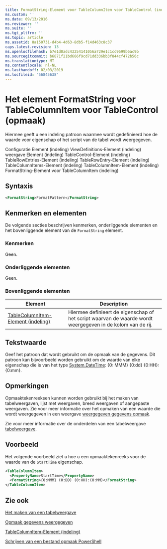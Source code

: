 ```yaml
---
title: FormatString-Element voor TableColumnItem voor TableControl (indeling) | Microsoft Docs
ms.custom: ''
ms.date: 09/13/2016
ms.reviewer: ''
ms.suite: ''
ms.tgt_pltfrm: ''
ms.topic: article
ms.assetid: 8a150731-d4b4-4d63-8db5-f14d463c8c37
caps.latest.revision: 13
ms.openlocfilehash: b7e1d0adc43254141056a729e1c1cc9699b6ac9b
ms.sourcegitcommit: b6871f21bd666f9cd71dd336bb3f844cf472b56c
ms.translationtype: MT
ms.contentlocale: nl-NL
ms.lasthandoff: 02/03/2019
ms.locfileid: "56845638"
---
```

# <a name="formatstring-element-for-tablecolumnitem-for-tablecontrol-format"></a>Het element FormatString voor TableColumnItem voor TableControl (opmaak)

Hiermee geeft u een indeling patroon waarmee wordt gedefinieerd hoe de waarde voor eigenschap of het script van de tabel wordt weergegeven.

Configuratie Element (indeling) ViewDefinitions-Element (indeling) weergave Element (indeling) TableControl-Element (indeling) TableRowEntries-Element (indeling) TableRowEntry-Element (indeling) TableColumnItems-Element (indeling) TableColumnItem-Element (indeling) FormatString-Element voor TableColumnItem (indeling)

## <a name="syntax"></a>Syntaxis

```xml
<FormatString>FormatPattern</FormatString>
```

## <a name="attributes-and-elements"></a>Kenmerken en elementen

De volgende secties beschrijven kenmerken, onderliggende elementen en het bovenliggende element van de `FormatString` element.

### <a name="attributes"></a>Kenmerken

Geen.

### <a name="child-elements"></a>Onderliggende elementen

Geen.

### <a name="parent-elements"></a>Bovenliggende elementen

|Element|Description|
|-------------|-----------------|
|[TableColumnItem-Element (indeling)](./tablecolumnitem-element-for-tablecolumnitems-for-tablecontrol-format.md)|Hiermee definieert de eigenschap of het script waarvan de waarde wordt weergegeven in de kolom van de rij.|

## <a name="text-value"></a>Tekstwaarde

Geef het patroon dat wordt gebruikt om de opmaak van de gegevens. Dit patroon kan bijvoorbeeld worden gebruikt om de waarde van elke eigenschap die is van het type [System.DateTime](/dotnet/api/System.TimeSpan): {0: MMM} {0:dd} {0:HH}: {0:mm}.

## <a name="remarks"></a>Opmerkingen

Opmaaktekenreeksen kunnen worden gebruikt bij het maken van tabelweergaven, lijst met weergaven, breed weergaven of aangepaste weergaven. Zie voor meer informatie over het opmaken van een waarde die wordt weergegeven in een weergave [weergegeven gegevens opmaak](./formatting-displayed-data.md).

Zie voor meer informatie over de onderdelen van een tabelweergave [tabelweergave](./creating-a-table-view.md).

## <a name="example"></a>Voorbeeld

Het volgende voorbeeld ziet u hoe u een opmaaktekenreeks voor de waarde van de `StartTime` eigenschap.

```xml
<TableColumnItem>
  <PropertyName>StartTime</PropertyName>
  <FormatString>{0:MMM} (0:DD) (0:HH):(0:MM)</FormatString>
</TableColumnItem>
```

## <a name="see-also"></a>Zie ook

[Het maken van een tabelweergave](./creating-a-table-view.md)

[Opmaak gegevens weergegeven](./formatting-displayed-data.md)

[TableColumnItem-Element (indeling)](./tablecolumnitem-element-for-tablecolumnitems-for-tablecontrol-format.md)

[Schrijven van een bestand opmaak PowerShell](./writing-a-powershell-formatting-file.md)
